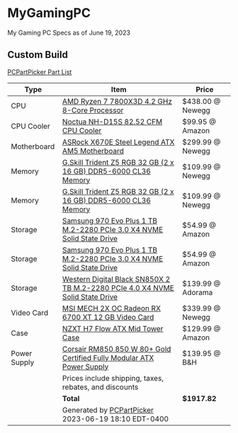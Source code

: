 # MyGamingPC
My Gaming PC Specs as of June 19, 2023

## Custom Build

[PCPartPicker Part List](https://pcpartpicker.com/list/WH44Rv)

| Type        | Item                                                                                                                                  | Price                     |
| ----------- | ------------------------------------------------------------------------------------------------------------------------------------- | ------------------------- |
| CPU         | [AMD Ryzen 7 7800X3D 4.2 GHz 8-Core Processor](https://pcpartpicker.com/product/3hyH99/amd-ryzen-7-7800x3d-42-ghz-8-core-processor-100-100000910wof) | $438.00 @ Newegg          |
| CPU Cooler  | [Noctua NH-D15S 82.52 CFM CPU Cooler](https://pcpartpicker.com/product/xCL7YJ/noctua-nh-d15s-8252-cfm-cpu-cooler-nh-d15s)                    | $99.95 @ Amazon           |
| Motherboard | [ASRock X670E Steel Legend ATX AM5 Motherboard](https://pcpartpicker.com/product/CtPQzy/asrock-x670e-steel-legend-atx-am5-motherboard-x670e-steel-legend)     | $299.99 @ Newegg          |
| Memory      | [G.Skill Trident Z5 RGB 32 GB (2 x 16 GB) DDR5-6000 CL36 Memory](https://pcpartpicker.com/product/mhJgXL/gskill-trident-z5-rgb-32-gb-2-x-16-gb-ddr5-6000-cl36-memory-f5-6000j3636f16gx2-tz5rk) | $109.99 @ Newegg          |
| Memory      | [G.Skill Trident Z5 RGB 32 GB (2 x 16 GB) DDR5-6000 CL36 Memory](https://pcpartpicker.com/product/mhJgXL/gskill-trident-z5-rgb-32-gb-2-x-16-gb-ddr5-6000-cl36-memory-f5-6000j3636f16gx2-tz5rk) | $109.99 @ Newegg          |
| Storage     | [Samsung 970 Evo Plus 1 TB M.2-2280 PCIe 3.0 X4 NVME Solid State Drive](https://pcpartpicker.com/product/Zxw7YJ/samsung-970-evo-plus-1-tb-m2-2280-nvme-solid-state-drive-mz-v7s1t0bam) | $54.99 @ Amazon           |
| Storage     | [Samsung 970 Evo Plus 1 TB M.2-2280 PCIe 3.0 X4 NVME Solid State Drive](https://pcpartpicker.com/product/Zxw7YJ/samsung-970-evo-plus-1-tb-m2-2280-nvme-solid-state-drive-mz-v7s1t0bam) | $54.99 @ Amazon           |
| Storage     | [Western Digital Black SN850X 2 TB M.2-2280 PCIe 4.0 X4 NVME Solid State Drive](https://pcpartpicker.com/product/crKKHx/western-digital-black-sn850x-2-tb-m2-2280-pcie-40-x4-nvme-solid-state-drive-wds200t2x0e)  | $139.99 @ Adorama         |
| Video Card  | [MSI MECH 2X OC Radeon RX 6700 XT 12 GB Video Card](https://pcpartpicker.com/product/9K4Ycf/msi-radeon-rx-6700-xt-12-gb-mech-2x-oc-video-card-radeon-rx-6700-xt-mech-2x-12g-oc)                       | $339.99 @ Newegg          |
| Case        | [NZXT H7 Flow ATX Mid Tower Case](https://pcpartpicker.com/product/Ckt9TW/nzxt-h7-flow-atx-mid-tower-case-cm-h71fw-01)                          | $129.99 @ Amazon          |
| Power Supply | [Corsair RM850 850 W 80+ Gold Certified Fully Modular ATX Power Supply](https://pcpartpicker.com/product/9KGbt6/corsair-rm850-850-w-80-gold-certified-fully-modular-atx-power-supply-cp-9020232-na)          | $139.95 @ B&H             |
|             | Prices include shipping, taxes, rebates, and discounts                                                                                  |                           |
|             | **Total**                                                                                                                             | **$1917.82**              |
|             | Generated by [PCPartPicker](https://pcpartpicker.com) 2023-06-19 18:10 EDT-0400                                                        |                           |
